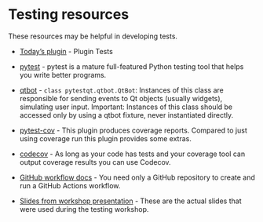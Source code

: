 # Testing resources

These resources may be helpful in developing tests.  
* [Today’s plugin](https://github.com/DragaDoncila/plugin-tests) - Plugin Tests

* [pytest](https://docs.pytest.org/en/6.2.x/) - pytest is a mature full-featured Python testing tool that helps you write better programs.

* [qtbot](https://pytest-qt.readthedocs.io/en/latest/reference.html#module-pytestqt.qtbot) - `class pytestqt.qtbot.QtBot`: Instances of this class are responsible for sending events to Qt objects (usually widgets), simulating user input.
Important: Instances of this class should be accessed only by using a qtbot fixture, never instantiated directly.

* [pytest-cov](https://pytest-cov.readthedocs.io/en/latest/) - This plugin produces coverage reports. Compared to just using coverage run this plugin provides some extras.

* [codecov](https://about.codecov.io/) - As long as your code has tests and your coverage tool can output coverage results you can use Codecov.

* [GitHub workflow docs](https://docs.github.com/en/actions/quickstart) - You need only a GitHub repository to create and run a GitHub Actions workflow.  

* [Slides from workshop presentation](https://docs.google.com/presentation/d/1RFja0o6cZ8lAalAve8heuJ-Lrb4nOSUnfdpOSEhqqNo/) - These are the actual slides that were used during the testing workshop.